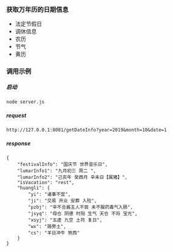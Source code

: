 ### 获取万年历的日期信息
 - 法定节假日
 - 调休信息
 - 农历
 - 节气
 - 黄历

### 调用示例
##### 启动
```
node server.js
```
##### request
```
http://127.0.0.1:8081/getDateInfo?year=2019&month=10&date=1
```
##### response
```
{
    "festivalInfo": "国庆节 世界音乐日",
    "lumarInfo1": "九月初三 周二 ",
    "lumarInfo2": "己亥年 癸酉月 辛未日【属猪】",
    "isVacation": "rest",
    "huangli": {
        "yi": "诸事不宜",
        "ji": "交易 开业 安葬 入殓",
        "pzbj": "辛不合酱主人不尝 未不服药毒气入肠",
        "jsyq": "母仓 阴德 时阳 生气 天仓 不将 宝光",
        "xsyj": "五虚 九空 土符 复日",
        "wx": "路旁土",
        "cs": "羊日冲牛 煞西"
    }
}
```